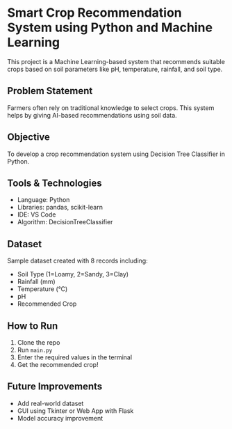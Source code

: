 #  Smart Crop Recommendation System using Python and Machine Learning

This project is a Machine Learning-based system that recommends suitable crops based on soil parameters like pH, temperature, rainfall, and soil type.

## Problem Statement
Farmers often rely on traditional knowledge to select crops. This system helps by giving AI-based recommendations using soil data.

##  Objective
To develop a crop recommendation system using Decision Tree Classifier in Python.

##  Tools & Technologies
- Language: Python
- Libraries: pandas, scikit-learn
- IDE: VS Code
- Algorithm: DecisionTreeClassifier

##  Dataset
Sample dataset created with 8 records including:
- Soil Type (1=Loamy, 2=Sandy, 3=Clay)
- Rainfall (mm)
- Temperature (°C)
- pH
- Recommended Crop

##  How to Run
1. Clone the repo
2. Run `main.py`
3. Enter the required values in the terminal
4. Get the recommended crop!

##  Future Improvements
- Add real-world dataset
- GUI using Tkinter or Web App with Flask
- Model accuracy improvement

